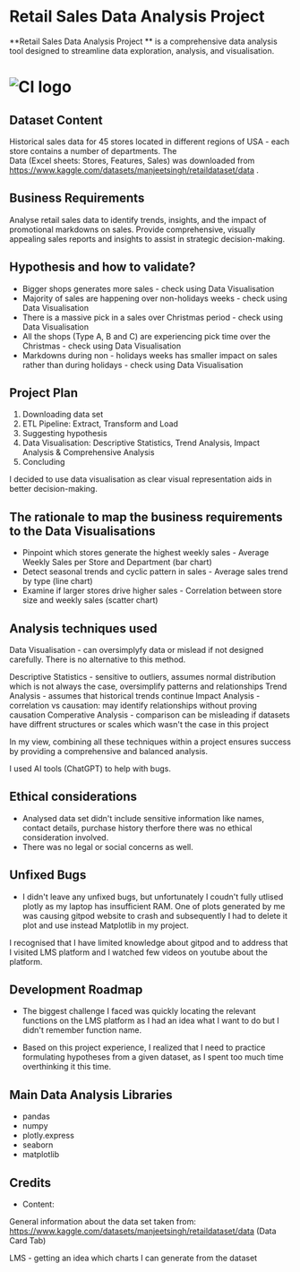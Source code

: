 # Retail Sales Data Analysis Project

**Retail Sales Data Analysis Project ** is a comprehensive data analysis tool designed to streamline data exploration, analysis, and visualisation. 

# ![CI logo](https://codeinstitute.s3.amazonaws.com/fullstack/ci_logo_small.png)

## Dataset Content

Historical sales data for 45 stores located in different regions of USA - each store contains a number of departments. The    
Data (Excel sheets: Stores, Features, Sales) was downloaded from https://www.kaggle.com/datasets/manjeetsingh/retaildataset/data .


## Business Requirements
 
Analyse retail sales data to identify trends, insights, and the impact of promotional markdowns on sales. 
Provide comprehensive, visually appealing sales reports and insights to assist in strategic decision-making.


## Hypothesis and how to validate?

* Bigger shops generates more sales - check using Data Visualisation
* Majority of sales are happening over non-holidays weeks - check using Data Visualisation
* There is a massive pick in a sales over Christmas period - check using Data Visualisation
* All the shops (Type A, B and C) are experiencing pick time over the Christmas - check using Data Visualisation
* Markdowns during non - holidays weeks has smaller impact on sales rather than during holidays - check using Data Visualisation

## Project Plan
1. Downloading data set
2. ETL Pipeline: Extract, Transform and Load
3. Suggesting hypothesis
4. Data Visualisation: Descriptive Statistics, Trend Analysis, Impact Analysis & Comprehensive Analysis
5. Concluding 

I decided to use data visualisation as clear visual representation aids in better decision-making. 

## The rationale to map the business requirements to the Data Visualisations

* Pinpoint which stores generate the highest weekly sales - Average Weekly Sales per Store and Department (bar chart)
* Detect seasonal trends and cyclic pattern in sales - Average sales trend by type (line chart)
* Examine if larger stores drive higher sales - Correlation between store size and weekly sales (scatter chart)


## Analysis techniques used

Data Visualisation - can oversimplyfy data or mislead if not designed carefully. There is no alternative to this method. 

Descriptive Statistics - sensitive to outliers, assumes normal distribution which is not always the case, oversimplify patterns and relationships
Trend Analysis - assumes that historical trends continue
Impact Analysis - correlation vs causation: may identify relationships without proving causation
Comperative Analysis - comparison can be misleading if datasets have diffrent structures or scales which wasn't the case in this project 

In my view, combining all these techniques within a project ensures success by providing a comprehensive and balanced analysis.


I used AI tools (ChatGPT) to help with bugs.

## Ethical considerations

* Analysed data set didn't include sensitive information like names, contact details, purchase history therfore there was no ethical consideration involved. 
* There was no legal or social concerns as well. 

## Unfixed Bugs

* I didn't leave any unfixed bugs, but unfortunately I coudn't fully utlised plotly as my laptop has insufficient RAM. One of plots generated by me was causing gitpod website to crash and subsequently I had to delete it plot and use instead Matplotlib in my project. 

I recognised that I have limited knowledge about gitpod and to address that I visited LMS platform and I watched few videos on youtube about the platform.

## Development Roadmap

* The biggest challenge I faced was quickly locating the relevant functions on the LMS platform as I had an idea what I want to do but I didn't remember function name.

* Based on this project experience, I realized that I need to practice formulating hypotheses from a given dataset, as I spent too much time overthinking it this time.

## Main Data Analysis Libraries
* pandas
* numpy
* plotly.express
* seaborn
* matplotlib

## Credits 

* Content:

General information about the data set taken from: https://www.kaggle.com/datasets/manjeetsingh/retaildataset/data (Data Card Tab)

LMS - getting an idea which charts I can generate from the dataset 
